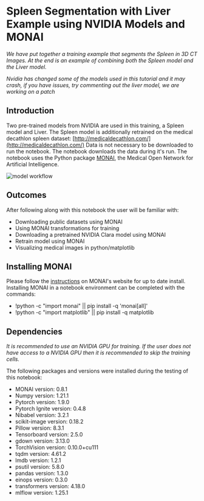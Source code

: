 # Spleen Segmentation with Liver Example using NVIDIA Models and MONAI
_We have put together a training example that segments the Spleen in 3D CT Images. At the end is an example of combining both the Spleen model and the Liver model._

*Nvidia has changed some of the models used in this tutorial and it may crash, if you have issues, try commenting out the liver model, we are working on a patch*

## Introduction
Two pre-trained models from NVIDIA are used in this training, a Spleen model and Liver. 
The Spleen model is additionally retrained on the medical decathlon spleen dataset: [http://medicaldecathlon.com/](http://medicaldecathlon.com/)
Data is not necessary to be downloaded to run the notebook. The notebook downloads the data during it's run.
The notebook uses the Python package [MONAI](https://monai.io/), the Medical Open Network for Artificial Intelligence. 

![model workflow](https://developer.download.nvidia.com/assets/Clara/Images/clara_pt_spleen_ct_segmentation_workflow.png)

## Outcomes
After following along with this notebook the user will be familiar with:
- Downloading public datasets using MONAI
- Using MONAI transformations for training
- Downloading a pretrained NVIDIA Clara model using MONAI
- Retrain model using MONAI
- Visualizing medical images in python/matplotlib

## Installing MONAI
Please follow the [instructions](https://monai.io/started.html#installation) on MONAI's website for up to date install.
Installing MONAI in a notebook environment can be completed with the commands:
- !python -c "import monai" || pip install -q 'monai[all]'
- !python -c "import matplotlib" || pip install -q matplotlib

## Dependencies
_It is recommended to use an NVIDIA GPU for training. If the user does not have access to a NVIDIA GPU then it is recommended to skip the training cells._

The following packages and versions were installed during the testing of this notebook:
- MONAI version: 0.8.1
- Numpy version: 1.21.1
- Pytorch version: 1.9.0
- Pytorch Ignite version: 0.4.8
- Nibabel version: 3.2.1
- scikit-image version: 0.18.2
- Pillow version: 8.3.1
- Tensorboard version: 2.5.0
- gdown version: 3.13.0
- TorchVision version: 0.10.0+cu111
- tqdm version: 4.61.2
- lmdb version: 1.2.1
- psutil version: 5.8.0
- pandas version: 1.3.0
- einops version: 0.3.0
- transformers version: 4.18.0
- mlflow version: 1.25.1
